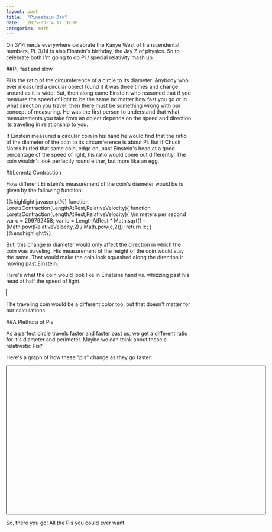 ```yaml
---
layout: post
title:  "Pinestein Day"
date:   2015-03-14 17:10:00
categories: math
---
```


On 3/14 nerds everywhere celebrate the Kanye West of transcendental numbers, Pi.  3/14 is also Einstein's birthday, the Jay Z of physics. So to celebrate both I'm going to do Pi / special relativity mash up.

##Pi, fast and slow

Pi is the ratio of the circumference of a circle to its diameter. Anybody who ever measured a circular object found it it was three times and change around as it is wide. But, then along came Einstein who reasoned that if you measure the speed of light to be the same no matter how fast you go or in what direction you travel, then there must be something wrong with our concept of measuring.  He was the first person to understand that what measurements you take from an object depends on the speed and direction its traveling in relationship to you.


If Einstein measured a circular coin in his hand he would find that the ratio of the diameter of the coin to its circumference is about Pi.  But if Chuck Norris hurled that same coin, edge on, past Einstein's head at a good percentage of the speed of light, his ratio would come out differently.  The coin wouldn't look perfectly round either, but more like an egg.

##Lorentz Contraction

How different Einstein's measurement of the coin's diameter would be is given by the following function:

{%highlight javascript%}
function LoretzContraction(LengthAtRest,RelativeVelocity){
  function LoretzContraction(LengthAtRest,RelativeVelocity){
    //in meters per second
    var c = 299792458;
    var lc = LengthAtRest * Math.sqrt(1 - (Math.pow(RelativeVelocity,2) / Math.pow(c,2)));
    return lc;
  }
{%endhighlight%}

But, this change in diameter would only affect the direction in which the coin was traveling.  His measurement of the height of the coin would stay the same. That would make the coin look squashed along the direction it moving past Einstein.

Here's what the coin would look like in Einsteins hand vs. whizzing past his head at half the speed of light.

<canvas id="coins" width="700" height="250" style="border: 1px black solid;"></canvas>

The traveling coin would be a different color too, but that doesn't matter for our calculations.

##A Plethora of Pis

As a perfect circle travels faster and faster past us, we get a different ratio for it's diameter and perimeter.  Maybe we can think about these a relativistic Pis?

Here's a graph of how these "pis" change as they go faster.

<div id="pichart" style="width: 700px; height: 400px; border: 1px black solid;"></div>

So, there you go! All the Pis you could ever want.

<script type="text/javascript"
      src="https://www.google.com/jsapi?autoload={
        'modules':[{
          'name':'visualization',
          'version':'1',
          'packages':['corechart']
        }]
      }"></script>

<script language="javascript">

var gc = 299792458;

function LoretzContraction(LengthAtRest,RelativeVelocity){
  //in meters per second
  var c = 299792458;
  var lc = LengthAtRest * Math.sqrt(1 - (Math.pow(RelativeVelocity,2) / Math.pow(c,2)));
  return lc;
}


function drawEllipse(centerX, centerY, width,context,fstyle) {

  UnitDiameter = 200;
  var start = 0;
  var end = 2 * Math.PI; // 360 degrees is equal to 2π radians

  context.save();
  context.scale(width,1);
  context.beginPath();
  context.arc(centerX, centerY, UnitDiameter / 2, start, end);
  context.fillStyle = fstyle;
  context.fill();
  context.closePath();
  context.restore();
}


function Perimeter(Diameter){
  var b = Diameter / 2;
  return 2*Math.PI*Math.sqrt((0.5*0.5+b*b)/2)
}

function DrawCoins(){

  CoinColor = "#BF984E";
  CenterAtRest = 200;
  CenterInMotion = 550;

  var c=document.getElementById("coins");
  var ctx=c.getContext("2d");

  drawEllipse(CenterAtRest, 120, 1,ctx,CoinColor);
  drawEllipse(CenterInMotion, 120, LoretzContraction(1,gc / 2),ctx,CoinColor);


}

//SineContour  Chart
function RenderRPiChart(){

    var data = new google.visualization.DataTable();
    var blue_val = 0;
    var r = 0;
    var v = 0;
    data.addColumn('string', 'PercentSpeed');
    data.addColumn('number', '"Pi"');
    for(var i = 0; i < 90; i++){
      r = i / 100;
      v = gc * r;
      data.addRow([i + "%",Perimeter(LoretzContraction(1,v))]);
    }

    var options = {
      title: 'Percentage Speed of Light vs. "Pi"',
      hAxis: {
        title: 'Speed of Light %'
      },
      vAxis: {
        title: '"Pi"'
      }
    }

    var chart = new google.visualization.LineChart(document.getElementById('pichart'));

    chart.draw(data, options);
}

DrawCoins();
RenderRPiChart();


</script>
